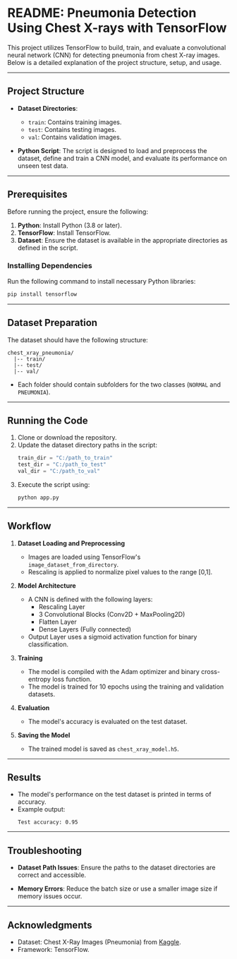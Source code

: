 # README: Pneumonia Detection Using Chest X-rays with TensorFlow

This project utilizes TensorFlow to build, train, and evaluate a convolutional neural network (CNN) for detecting pneumonia from chest X-ray images. Below is a detailed explanation of the project structure, setup, and usage.

---

## Project Structure

- **Dataset Directories**:
  - `train`: Contains training images.
  - `test`: Contains testing images.
  - `val`: Contains validation images.

- **Python Script**:
  The script is designed to load and preprocess the dataset, define and train a CNN model, and evaluate its performance on unseen test data.

---

## Prerequisites

Before running the project, ensure the following:

1. **Python**: Install Python (3.8 or later).
2. **TensorFlow**: Install TensorFlow.
3. **Dataset**: Ensure the dataset is available in the appropriate directories as defined in the script.

### Installing Dependencies
Run the following command to install necessary Python libraries:
```bash
pip install tensorflow
```

---

## Dataset Preparation

The dataset should have the following structure:
```
chest_xray_pneumonia/
  |-- train/
  |-- test/
  |-- val/
```
- Each folder should contain subfolders for the two classes (`NORMAL` and `PNEUMONIA`).

---

## Running the Code

1. Clone or download the repository.
2. Update the dataset directory paths in the script:
   ```python
   train_dir = "C:/path_to_train"
   test_dir = "C:/path_to_test"
   val_dir = "C:/path_to_val"
   ```
3. Execute the script using:
   ```bash
   python app.py
   ```

---

## Workflow

1. **Dataset Loading and Preprocessing**
   - Images are loaded using TensorFlow's `image_dataset_from_directory`.
   - Rescaling is applied to normalize pixel values to the range [0,1].

2. **Model Architecture**
   - A CNN is defined with the following layers:
     - Rescaling Layer
     - 3 Convolutional Blocks (Conv2D + MaxPooling2D)
     - Flatten Layer
     - Dense Layers (Fully connected)
   - Output Layer uses a sigmoid activation function for binary classification.

3. **Training**
   - The model is compiled with the Adam optimizer and binary cross-entropy loss function.
   - The model is trained for 10 epochs using the training and validation datasets.

4. **Evaluation**
   - The model's accuracy is evaluated on the test dataset.

5. **Saving the Model**
   - The trained model is saved as `chest_xray_model.h5`.

---

## Results

- The model's performance on the test dataset is printed in terms of accuracy.
- Example output:
  ```
  Test accuracy: 0.95
  ```

---

## Troubleshooting

- **Dataset Path Issues**:
  Ensure the paths to the dataset directories are correct and accessible.

- **Memory Errors**:
  Reduce the batch size or use a smaller image size if memory issues occur.

---

## Acknowledgments
- Dataset: Chest X-Ray Images (Pneumonia) from [Kaggle](https://www.kaggle.com/paultimothymooney/chest-xray-pneumonia).
- Framework: TensorFlow.

